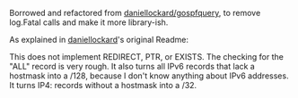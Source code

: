 Borrowed and refactored from [daniellockard/gospfquery](https://github.com/daniellockard/gospfquery),
to remove log.Fatal calls and make it more library-ish.

As explained in [daniellockard](https://github.com/daniellockard)'s original Readme:

This does not implement REDIRECT, PTR, or EXISTS. The checking for the "ALL" record is very rough.
It also turns all IPv6 records that lack a hostmask into a /128, because I don't know anything about IPv6 addresses.
It turns IP4: records without a hostmask into a /32.
